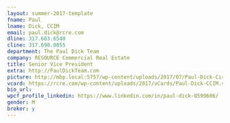 ```yaml
---
layout: summer-2017-template 
fname: Paul
lname: Dick, CCIM
email: paul.dick@rcre.com
dline: 317.663.6540
cline: 317.698.8055
department: The Paul Dick Team
company: RESOURCE Commercial Real Estate
title: Senior Vice President
extra: http://PaulDickTeam.com
picture: http://mbp.local:5757/wp-content/uploads/2017/07/Paul-Dick-Circle-Colorx600.jpg
vcard: https://rcre.com/wp-content/uploads/2017/vCards/Paul-Dick-CCIM.vcf
bio_url: 
wpcf_profile_linkedin: https://www.linkedin.com/in/paul-dick-8599606/
gender: M
broker: y
---
```

